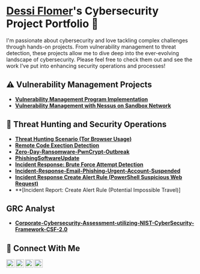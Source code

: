# <a href="https://www.linkedin.com/in/dessi-flomer-55bb7622b">Dessi Flomer</a>'s Cybersecurity Project Portfolio 🔐

I'm passionate about cybersecurity and love tackling complex challenges through hands-on projects. From vulnerability management to threat detection, these projects allow me to dive deep into the ever-evolving landscape of cybersecurity. Please feel free to check them out and see the work I’ve put into enhancing security operations and processes!


## ⚠️ Vulnerability Management Projects

- **[Vulnerability Management Program Implementation](https://github.com/dessiflomer33/vulnerability-management-program)**
- **[Vulnerability Management with Nessus on Sandbox Network](https://github.com/dessiflomer33/Vulnerability-Management-with-Nessus-on-Sandbox-Network)**
  

## 🚨 Threat Hunting and Security Operations

- **[Threat Hunting Scenario (Tor Browser Usage)](https://github.com/dessiflomer33/THREAT-HUNTING-SCENARIO-TOR)**
- **[Remote Code Exection Detection](https://github.com/dessiflomer33/Remote-Code-Execution-Detection/blob/main/README.md)**
- **[Zero-Day-Ransomware-PwnCrypt-Outbreak](https://github.com/dessiflomer33/Zero-Day-Ransomware-PwnCrypt-Outbreak)**
- **[PhishingSoftwareUpdate](https://github.com/dessiflomer33/PhishingSoftwareUpdate)**
- **[Incident Response: Brute Force Attempt Detection](https://github.com/dessiflomer33/Incident-Response-Brute-Force-Attempt-Detection)**
- **[Incident-Response-Email-Phishing-Urgent-Account-Suspended](https://github.com/dessiflomer33/-Incident-Response-Email-Phishing-Urgent-Account-Suspended)**
- **[Incident Response Create Alert Rule (PowerShell Suspicious Web Request)](https://github.com/dessiflomer33/Incident-Response-Create-Alert-Rule-PowerShell-Suspicious-Web-Request)**
- **[Incident Report: Create Alert Rule (Potential Impossible Travel)]


## GRC Analyst
- **[Corporate-Cybersecurity-Assessment-utilizing-NIST-CyberSecurity-Framework-CSF-2.0](https://github.com/dessiflomer33/Corporate-Cybersecurity-Assessment-utilizing-NIST-CyberSecurity-Framework-CSF-2.0)**






## 🤳 Connect With Me

[<img align="left" alt="___________ | YouTube" width="22px" src="https://cdn.jsdelivr.net/npm/simple-icons@v3/icons/youtube.svg" />][youtube]
[<img align="left" alt="___________ | Twitter" width="22px" src="https://cdn.jsdelivr.net/npm/simple-icons@v3/icons/twitter.svg" />][twitter]
[<img align="left" alt="___________ | LinkedIn" width="22px" src="https://cdn.jsdelivr.net/npm/simple-icons@v3/icons/linkedin.svg" />][linkedin]
[<img align="left" alt="___________ | Instagram" width="22px" src="https://cdn.jsdelivr.net/npm/simple-icons@v3/icons/instagram.svg" />][instagram]

[twitter]: https://twitter.com/___________
[youtube]: https://www.youtube.com/c/___________
[instagram]: https://www.instagram.com/___________
[linkedin]: https://linkedin.com/in/___________

<!--
<img width="35" alt="image" src="https://github.com/user-attachments/assets/2f41c7cd-5ea8-4475-b451-a37161b6c3fb"> 
<img width="35" alt="image" src="https://github.com/user-attachments/assets/77649969-9910-4994-8b96-74a116cfb2a8">
-->
